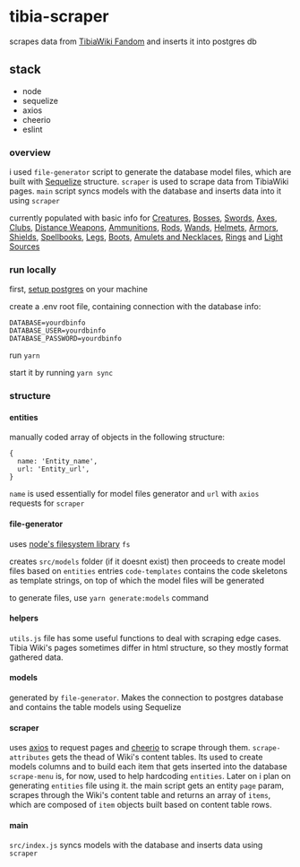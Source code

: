 # tibia-scraper
scrapes data from [TibiaWiki Fandom](https://tibia.fandom.com/wiki/Main_Page) and inserts it into postgres db



## stack
- node
- sequelize
- axios
- cheerio
- eslint


### overview
i used `file-generator` script to generate the database model files, which are built with [Sequelize](https://sequelize.org/) structure.
`scraper` is used to scrape data from TibiaWiki pages.
`main` script syncs models with the database and inserts data into it using `scraper`

currently populated with basic info for [Creatures](https://tibia.fandom.com/wiki/List_of_Creatures), [Bosses](https://tibia.fandom.com/wiki/Bosses), [Swords](https://tibia.fandom.com/wiki/Sword_Weapons), [Axes](https://tibia.fandom.com/wiki/Axe_Weapons), [Clubs](https://tibia.fandom.com/wiki/Club_Weapons), [Distance Weapons](https://tibia.fandom.com/wiki/Distance_Weapons), [Ammunitions](https://tibia.fandom.com/wiki/Ammunition), [Rods](https://tibia.fandom.com/wiki/Rods), [Wands](https://tibia.fandom.com/wiki/Wands), [Helmets](https://tibia.fandom.com/wiki/Wands), [Armors](https://tibia.fandom.com/wiki/Armors), [Shields](https://tibia.fandom.com/wiki/Shields), [Spellbooks](https://tibia.fandom.com/wiki/Spellbooks), [Legs](https://tibia.fandom.com/wiki/Legs), [Boots](https://tibia.fandom.com/wiki/Boots), [Amulets and Necklaces](https://tibia.fandom.com/wiki/Amulets_and_Necklaces), [Rings](https://tibia.fandom.com/wiki/Rings) and [Light Sources](https://tibia.fandom.com/wiki/Light_Sources)



### run locally
first, [setup postgres](https://www.digitalocean.com/community/tutorials/how-to-install-and-use-postgresql-on-ubuntu-18-04) on your machine

create a .env root file, containing connection with the database info:
```
DATABASE=yourdbinfo
DATABASE_USER=yourdbinfo
DATABASE_PASSWORD=yourdbinfo
```

run `yarn`

start it by running `yarn sync`


### structure

#### entities
manually coded array of objects in the following structure:
```
{
  name: 'Entity_name',
  url: 'Entity_url',
}
```
`name` is used essentially for model files generator and `url` with `axios` requests for `scraper`



#### file-generator
uses [node's filesystem library](https://nodejs.org/api/fs.html) `fs`

creates `src/models` folder (if it doesnt exist) then proceeds to create model files based on `entities` entries
`code-templates` contains the code skeletons as template strings, on top of which the model files will be generated

to generate files, use `yarn generate:models` command



#### helpers
`utils.js` file has some useful functions to deal with scraping edge cases. Tibia Wiki's pages sometimes differ in html structure, so they mostly format gathered data.



#### models
generated by `file-generator`. Makes the connection to postgres database and contains the table models using Sequelize



#### scraper
uses [axios](https://github.com/axios/axios) to request pages and [cheerio](https://cheerio.js.org/) to scrape through them.
`scrape-attributes` gets the thead of Wiki's content tables. Its used to create models columns and to build each item that gets inserted into the database
`scrape-menu` is, for now, used to help hardcoding `entities`. Later on i plan on generating `entities` file using it.
the main script gets an entity `page` param, scrapes through the Wiki's content table and returns an array of `items`, which are composed of `item` objects built based on content table rows. 



#### main
`src/index.js` syncs models with the database and inserts data using `scraper`
